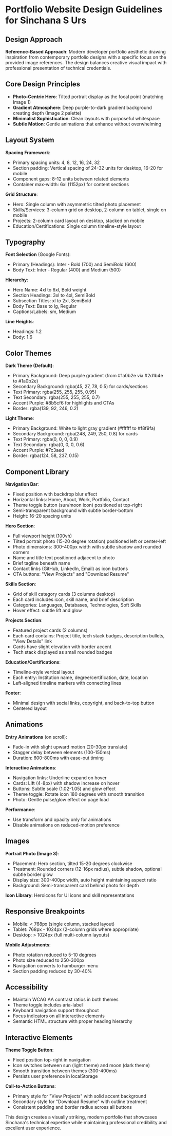 # Portfolio Website Design Guidelines for Sinchana S Urs

## Design Approach
**Reference-Based Approach**: Modern developer portfolio aesthetic drawing inspiration from contemporary portfolio designs with a specific focus on the provided image references. The design balances creative visual impact with professional presentation of technical credentials.

## Core Design Principles
- **Photo-Centric Hero**: Tilted portrait display as the focal point (matching Image 1)
- **Gradient Atmosphere**: Deep purple-to-dark gradient background creating depth (Image 2 palette)
- **Minimalist Sophistication**: Clean layouts with purposeful whitespace
- **Subtle Motion**: Gentle animations that enhance without overwhelming

## Layout System

**Spacing Framework**:
- Primary spacing units: 4, 8, 12, 16, 24, 32
- Section padding: Vertical spacing of 24-32 units for desktop, 16-20 for mobile
- Component gaps: 8-12 units between related elements
- Container max-width: 6xl (1152px) for content sections

**Grid Structure**:
- Hero: Single column with asymmetric tilted photo placement
- Skills/Services: 3-column grid on desktop, 2-column on tablet, single on mobile
- Projects: 2-column card layout on desktop, stacked on mobile
- Education/Certifications: Single column timeline-style layout

## Typography

**Font Selection** (Google Fonts):
- Primary (Headings): Inter - Bold (700) and SemiBold (600)
- Body Text: Inter - Regular (400) and Medium (500)

**Hierarchy**:
- Hero Name: 4xl to 6xl, Bold weight
- Section Headings: 3xl to 4xl, SemiBold
- Subsection Titles: xl to 2xl, SemiBold
- Body Text: Base to lg, Regular
- Captions/Labels: sm, Medium

**Line Heights**: 
- Headings: 1.2
- Body: 1.6

## Color Themes

**Dark Theme (Default)**:
- Primary Background: Deep purple gradient (from #1a0b2e via #2d1b4e to #1a0b2e)
- Secondary Background: rgba(45, 27, 78, 0.5) for cards/sections
- Text Primary: rgba(255, 255, 255, 0.95)
- Text Secondary: rgba(255, 255, 255, 0.7)
- Accent Purple: #8b5cf6 for highlights and CTAs
- Border: rgba(139, 92, 246, 0.2)

**Light Theme**:
- Primary Background: White to light gray gradient (#ffffff to #f8f9fa)
- Secondary Background: rgba(248, 249, 250, 0.8) for cards
- Text Primary: rgba(0, 0, 0, 0.9)
- Text Secondary: rgba(0, 0, 0, 0.6)
- Accent Purple: #7c3aed
- Border: rgba(124, 58, 237, 0.15)

## Component Library

**Navigation Bar**:
- Fixed position with backdrop blur effect
- Horizontal links: Home, About, Work, Portfolio, Contact
- Theme toggle button (sun/moon icon) positioned at top-right
- Semi-transparent background with subtle border-bottom
- Height: 16-20 spacing units

**Hero Section**:
- Full viewport height (100vh)
- Tilted portrait photo (15-20 degree rotation) positioned left or center-left
- Photo dimensions: 300-400px width with subtle shadow and rounded corners
- Name and title text positioned adjacent to photo
- Brief tagline beneath name
- Contact links (GitHub, LinkedIn, Email) as icon buttons
- CTA buttons: "View Projects" and "Download Resume"

**Skills Section**:
- Grid of skill category cards (3 columns desktop)
- Each card includes icon, skill name, and brief description
- Categories: Languages, Databases, Technologies, Soft Skills
- Hover effect: subtle lift and glow

**Projects Section**:
- Featured project cards (2 columns)
- Each card contains: Project title, tech stack badges, description bullets, "View Details" link
- Cards have slight elevation with border accent
- Tech stack displayed as small rounded badges

**Education/Certifications**:
- Timeline-style vertical layout
- Each entry: Institution name, degree/certification, date, location
- Left-aligned timeline markers with connecting lines

**Footer**:
- Minimal design with social links, copyright, and back-to-top button
- Centered layout

## Animations

**Entry Animations** (on scroll):
- Fade-in with slight upward motion (20-30px translate)
- Stagger delay between elements (100-150ms)
- Duration: 600-800ms with ease-out timing

**Interactive Animations**:
- Navigation links: Underline expand on hover
- Cards: Lift (4-8px) with shadow increase on hover
- Buttons: Subtle scale (1.02-1.05) and glow effect
- Theme toggle: Rotate icon 180 degrees with smooth transition
- Photo: Gentle pulse/glow effect on page load

**Performance**:
- Use transform and opacity only for animations
- Disable animations on reduced-motion preference

## Images

**Portrait Photo (Image 3)**:
- Placement: Hero section, tilted 15-20 degrees clockwise
- Treatment: Rounded corners (12-16px radius), subtle shadow, optional subtle border glow
- Display size: 300-400px width, auto height maintaining aspect ratio
- Background: Semi-transparent card behind photo for depth

**Icon Library**: Heroicons for UI icons and skill representations

## Responsive Breakpoints

- Mobile: < 768px (single column, stacked layout)
- Tablet: 768px - 1024px (2-column grids where appropriate)
- Desktop: > 1024px (full multi-column layouts)

**Mobile Adjustments**:
- Photo rotation reduced to 5-10 degrees
- Photo size reduced to 250-300px
- Navigation converts to hamburger menu
- Section padding reduced by 30-40%

## Accessibility

- Maintain WCAG AA contrast ratios in both themes
- Theme toggle includes aria-label
- Keyboard navigation support throughout
- Focus indicators on all interactive elements
- Semantic HTML structure with proper heading hierarchy

## Interactive Elements

**Theme Toggle Button**:
- Fixed position top-right in navigation
- Icon switches between sun (light theme) and moon (dark theme)
- Smooth transition between themes (300-400ms)
- Persists user preference in localStorage

**Call-to-Action Buttons**:
- Primary style for "View Projects" with solid accent background
- Secondary style for "Download Resume" with outline treatment
- Consistent padding and border radius across all buttons

This design creates a visually striking, modern portfolio that showcases Sinchana's technical expertise while maintaining professional credibility and excellent user experience.